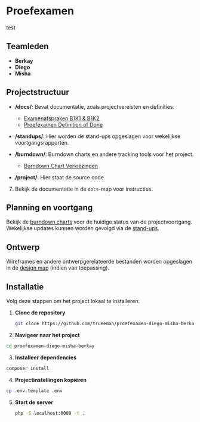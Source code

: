 # Proefexamen
test

## Teamleden

- **Berkay**
- **Diego**
- **Misha**

## Projectstructuur

- **/docs/**: Bevat documentatie, zoals projectvereisten en definities.
    - [Examenafspraken B1K1 & B1K2](./docs/Examenafspraken_B1K1_B1K2.pdf)
    - [Proefexamen Definition of Done](./docs/Proefexamen_Definition_of_Done.docx)
  
- **/standups/**: Hier worden de stand-ups opgeslagen voor wekelijkse voortgangsrapporten.
  
- **/burndown/**: Burndown charts en andere tracking tools voor het project.
    - [Burndown Chart Verkiezingen](./burndown/burndown-verkiezingen-d-m-b.xlsx)

- **/project/**: Hier staat de source code

7. Bekijk de documentatie in de `docs`-map voor instructies.

## Planning en voortgang

Bekijk de [burndown charts](./burndown/) voor de huidige status van de projectvoortgang. Wekelijkse updates kunnen worden gevolgd via de [stand-ups](./standups/).

## Ontwerp

Wireframes en andere ontwerpgerelateerde bestanden worden opgeslagen in de [design map](./design/) (indien van toepassing).

## Installatie

Volg deze stappen om het project lokaal te installeren:

1. **Clone de repository**
   ```bash
   git clone https://github.com/trueeman/proefexamen-diego-misha-berkay.git
   ```

3. **Navigeer naar het project**
  ```bash
  cd proefexamen-diego-misha-berkay
  ```

3. **Installeer dependencies**
  ```bash
  composer install
  ```

4. **Projectinstellingen kopiëren**
  ```bash
  cp .env.template .env
  ```

5. **Start de server**
   ```bash
   php -S localhost:8000 -t .
   ```
